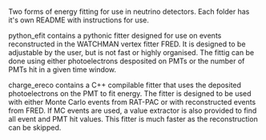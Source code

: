 Two forms of energy fitting for use in neutrino detectors. Each folder has it's own README with instructions for use.

python_efit contains a pythonic fitter designed for use on events reconstructed in the WATCHMAN vertex fitter FRED. It is designed to be adjustable by the user, but is not fast or highly organised. The fittig can be done using either photoelectrons desposited on PMTs or the number of PMTs hit in a given time window.

charge_ereco contains a C++ compilable fitter that uses the deposited photoelectrons on the PMT to fit energy. The fitter is designed to be used with either Monte Carlo events from RAT-PAC or with reconstructed events from FRED. If MC events are used, a value extractor is also provided to find all event and PMT hit values. This fitter is much faster as the reconstruction can be skipped.
